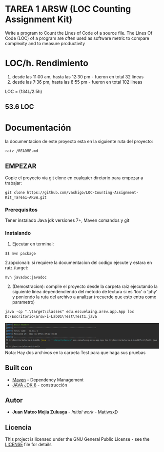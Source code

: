 # TAREA 1 ARSW (LOC Counting Assignment Kit)

Write a program to Count the Lines of Code of a source file. The Lines Of Code (LOC) of a program are often used as software metric to compare complexity and to measure productivity

# LOC/h. Rendimiento

1. desde las 11:00 am, hasta las 12:30 pm - fueron en total 32 lineas
2. desde las 7:36 pm, hasta las 8:55 pm - fueron en total 102 lineas


LOC = (134L/2.5h)

## 53.6 LOC

# Documentación

la documentacion de este proyecto esta en la siguiente ruta del proyecto:
```
raiz /README.md
```
## EMPEZAR

Copie el proyecto via git clone en cualquier diretorio para empezar a trabajar:
```
git clone https://github.com/vashigo/LOC-Counting-Assignment-Kit_Tarea1-ARSW.git
```

### Prerequisitos

Tener instalado Java jdk versiones 7+, Maven comandos y git

### Instalando

1. Ejecutar en terminal:

```
$$ mvn package
```
2.(opcional):
si requiere la documentacion del codigo ejecute y estara en raiz /target:

```
mvn javadoc:javadoc
```

2. (Demostracion):
   compile el proyecto desde la carpeta raiz ejecutando la siguiente linea dependendiendo del metodo de lectura si es 'loc' o 'phy' y poniendo la ruta del archivo a analizar (recuerde que esto entra como parametro)

```
java -cp ".\target\classes" edu.escuelaing.arsw.app.App loc D:\Escritorio\arsw-i-Lab01\Test\Test1.java

```
![Imágen 1](img/1.png)
Nota: Hay dos archivos en la carpeta Test para que haga sus pruebas

## Built con

* [Maven](https://maven.apache.org/) - Dependency Management
* [JAVA JDK 8](http://www.oracle.com/technetwork/java/javase/overview/index.html) - construcción


## Autor

* **Juan Mateo Mejia Zuluaga** - *Initial work* - [MatiwsxD](https://github.com/MatiwsxD)


## Licencia

This project is licensed under the GNU General Public License - see the [LICENSE](LICENSE) file for details
